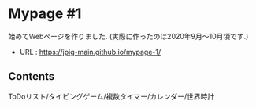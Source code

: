 # Mypage #1
始めてWebページを作りました. (実際に作ったのは2020年9月～10月頃です.)
* URL : https://jpig-main.github.io/mypage-1/

## Contents
ToDoリスト/タイピングゲーム/複数タイマー/カレンダー/世界時計
